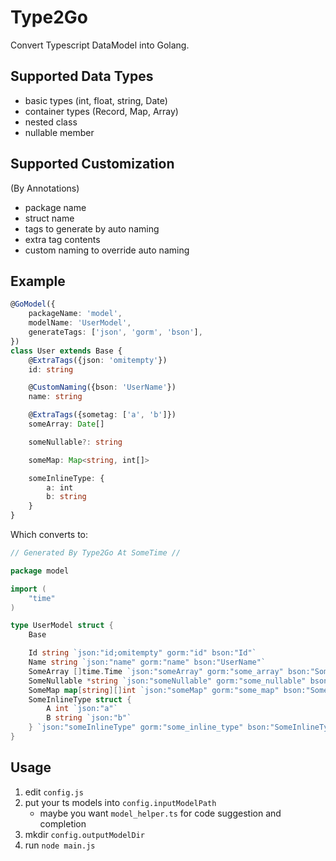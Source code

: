 # Type2Go

Convert Typescript DataModel into Golang.

## Supported Data Types
- basic types (int, float, string, Date)
- container types (Record, Map, Array)
- nested class
- nullable member

## Supported Customization
(By Annotations)
- package name
- struct name
- tags to generate by auto naming
- extra tag contents
- custom naming to override auto naming

## Example

```typescript
@GoModel({
    packageName: 'model',
    modelName: 'UserModel',
    generateTags: ['json', 'gorm', 'bson'],
})
class User extends Base {
    @ExtraTags({json: 'omitempty'})
    id: string

    @CustomNaming({bson: 'UserName'})
    name: string

    @ExtraTags({sometag: ['a', 'b']})
    someArray: Date[]

    someNullable?: string

    someMap: Map<string, int[]>

    someInlineType: {
        a: int
        b: string
    }
}

```

Which converts to:

```go
// Generated By Type2Go At SomeTime //

package model

import (
    "time"
)

type UserModel struct {
    Base

    Id string `json:"id;omitempty" gorm:"id" bson:"Id"` 
    Name string `json:"name" gorm:"name" bson:"UserName"` 
    SomeArray []time.Time `json:"someArray" gorm:"some_array" bson:"SomeArray" sometag:"a,b"` 
    SomeNullable *string `json:"someNullable" gorm:"some_nullable" bson:"SomeNullable"` /* nullable */
    SomeMap map[string][]int `json:"someMap" gorm:"some_map" bson:"SomeMap"` 
    SomeInlineType struct {
        A int `json:"a"` 
        B string `json:"b"` 
    } `json:"someInlineType" gorm:"some_inline_type" bson:"SomeInlineType"` 
}
```

## Usage

1. edit `config.js`
2. put your ts models into `config.inputModelPath`
    - maybe you want `model_helper.ts` for code suggestion and completion
3. mkdir `config.outputModelDir`
4. run `node main.js`